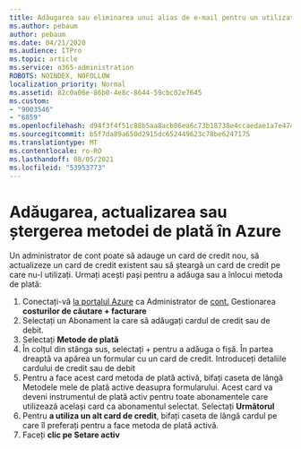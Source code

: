 ```yaml
---
title: Adăugarea sau eliminarea unui alias de e-mail pentru un utilizator
ms.author: pebaum
author: pebaum
ms.date: 04/21/2020
ms.audience: ITPro
ms.topic: article
ms.service: o365-administration
ROBOTS: NOINDEX, NOFOLLOW
localization_priority: Normal
ms.assetid: 82c0a06e-86b0-4e8c-8644-59cbc02e7645
ms.custom:
- "9003546"
- "6859"
ms.openlocfilehash: d94f3f4f51c88b5aa8acb06ea6c73b18738e4ccaedae1a7e47456f3b64ac4697
ms.sourcegitcommit: b5f7da89a650d2915dc652449623c78be6247175
ms.translationtype: MT
ms.contentlocale: ro-RO
ms.lasthandoff: 08/05/2021
ms.locfileid: "53953773"
---
```

# <a name="add-update-or-delete-payment-method-in-azure"></a>Adăugarea, actualizarea sau ștergerea metodei de plată în Azure

Un administrator de cont poate să adauge un card de credit nou, să actualizeze un card de credit existent sau să șteargă un card de credit pe care nu-l utilizați. Urmați acești pași pentru a adăuga sau a înlocui metoda de plată:

1. Conectați-vă [la portalul Azure](https://portal.azure.com/) ca Administrator de [cont.](https://docs.microsoft.com/azure/billing/billing-subscription-transfer?WT.mc_id=Portal-Microsoft_Azure_Support#whoisaa) Gestionarea **costurilor de căutare + facturare**
2. Selectați un Abonament la care să adăugați cardul de credit sau de debit.
3. Selectați **Metode de plată**
4. În colțul din stânga sus, selectați + pentru a adăuga o fișă. În partea dreaptă va apărea un formular cu un card de credit. Introduceți detaliile cardului de credit sau de debit
5. Pentru a face acest card metoda de plată activă, bifați caseta de lângă Metodele mele de plată active deasupra formularului. Acest card va deveni instrumentul de plată activ pentru toate abonamentele care utilizează același card ca abonamentul selectat. Selectați **Următorul**
6. Pentru **a utiliza un alt card de credit**, bifați caseta de lângă cardul pe care îl preferați pentru a face metoda de plată activă.
7. Faceți **clic pe Setare activ**

